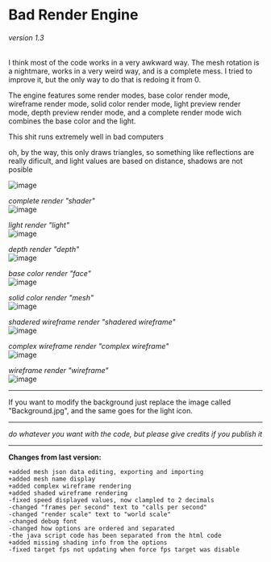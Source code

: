 # Bad Render Engine
###### version 1.3

I think most of the code works in a very awkward way.
The mesh rotation is a nightmare, works in a very weird way, and is a complete mess. I tried to improve it, but the only way to do that is redoing it from 0.

The engine features some render modes, base color render mode, wireframe render mode, solid color render mode, light preview render mode, depth preview render mode, and a complete render mode wich combines the base color and the light.

This shit runs extremely well in bad computers

oh, by the way, this only draws triangles, so something like reflections are really dificult, and light values are based on distance, shadows are not posible

![image](https://user-images.githubusercontent.com/59940124/190127666-5db3ebd0-0cca-4fa6-8c79-0f6e12c30aaa.png)

*complete render "shader"*  
![image](https://user-images.githubusercontent.com/59940124/151160246-eb9c2244-8832-4871-8ad3-4b4b99c7ce77.png)

*light render "light"*  
![image](https://user-images.githubusercontent.com/59940124/151161752-7e721ab5-a13c-46f3-914f-2808c2ed2842.png)

*depth render "depth"*  
![image](https://user-images.githubusercontent.com/59940124/151161777-1911cb0f-455c-4208-95cf-37613171319d.png)

*base color render "face"*  
![image](https://user-images.githubusercontent.com/59940124/151161793-4096477f-0adb-4df0-9fc3-b6193187873f.png)

*solid color render "mesh"*  
![image](https://user-images.githubusercontent.com/59940124/151161813-be99d492-bf76-4ae9-aaf1-1cd682411a12.png)

*shadered wireframe render "shadered wireframe"*  
![image](https://user-images.githubusercontent.com/59940124/190118769-d549ec49-cbc1-4c44-b68f-7537bc5ef09e.png)

*complex wireframe render "complex wireframe"*  
![image](https://user-images.githubusercontent.com/59940124/190118631-bebfabb6-f1f3-43a0-aa5e-d42addc9d57d.png)

*wireframe render "wireframe"*  
![image](https://user-images.githubusercontent.com/59940124/151161839-b528f35e-8f32-43dc-91c8-e136f690a72a.png)

***
If you want to modify the background just replace the image called "Background.jpg", and the same goes for the light icon.

***
*do whatever you want with the code, but please give credits if you publish it*

***
**Changes from last version:**
```
+added mesh json data editing, exporting and importing
+added mesh name display
+added complex wireframe rendering
+added shaded wireframe rendering
-fixed speed displayed values, now clampled to 2 decimals
-changed "frames per second" text to "calls per second"
-changed "render scale" text to "world scale"
-changed debug font
-changed how options are ordered and separated
-the java script code has been separated from the html code
+added missing shading info from the options
-fixed target fps not updating when force fps target was disable
```
